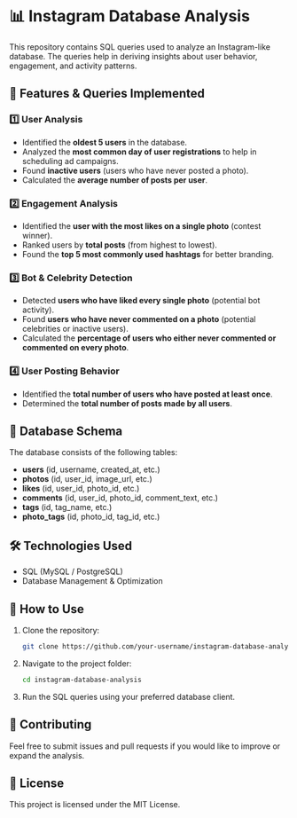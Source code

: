 # 📊 Instagram Database Analysis

This repository contains SQL queries used to analyze an Instagram-like database. The queries help in deriving insights about user behavior, engagement, and activity patterns.

## 📌 Features & Queries Implemented

### 1️⃣ **User Analysis**
- Identified the **oldest 5 users** in the database.
- Analyzed the **most common day of user registrations** to help in scheduling ad campaigns.
- Found **inactive users** (users who have never posted a photo).
- Calculated the **average number of posts per user**.

### 2️⃣ **Engagement Analysis**
- Identified the **user with the most likes on a single photo** (contest winner).
- Ranked users by **total posts** (from highest to lowest).
- Found the **top 5 most commonly used hashtags** for better branding.

### 3️⃣ **Bot & Celebrity Detection**
- Detected **users who have liked every single photo** (potential bot activity).
- Found **users who have never commented on a photo** (potential celebrities or inactive users).
- Calculated the **percentage of users who either never commented or commented on every photo**.

### 4️⃣ **User Posting Behavior**
- Identified the **total number of users who have posted at least once**.
- Determined the **total number of posts made by all users**.

## 📂 Database Schema
The database consists of the following tables:
- **users** (id, username, created_at, etc.)
- **photos** (id, user_id, image_url, etc.)
- **likes** (id, user_id, photo_id, etc.)
- **comments** (id, user_id, photo_id, comment_text, etc.)
- **tags** (id, tag_name, etc.)
- **photo_tags** (id, photo_id, tag_id, etc.)

## 🛠 Technologies Used
- SQL (MySQL / PostgreSQL)
- Database Management & Optimization

## 📜 How to Use
1. Clone the repository:
   ```bash
   git clone https://github.com/your-username/instagram-database-analysis.git
   ```
2. Navigate to the project folder:
   ```bash
   cd instagram-database-analysis
   ```
3. Run the SQL queries using your preferred database client.

## 🚀 Contributing
Feel free to submit issues and pull requests if you would like to improve or expand the analysis.

## 📄 License
This project is licensed under the MIT License.